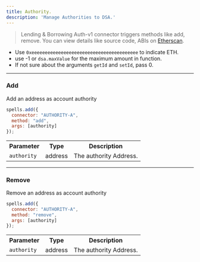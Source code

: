 ```yaml
---
title: Authority.
description: 'Manage Authorities to DSA.'
---
```

> Lending & Borrowing
Auth-v1 connector triggers methods like add, remove. You can view details like source code, ABIs on [Etherscan](https://etherscan.io/address/0x6ce3e607c808b4f4c26b7f6adaeb619e49cabb25#code).

- Use `0xeeeeeeeeeeeeeeeeeeeeeeeeeeeeeeeeeeeeeeee` to indicate ETH.
- use -1 or `dsa.maxValue` for the maximum amount in function.
- If not sure about the arguments `getId` and `setId`, pass 0.

---

### Add

Add an address as account authority

```javascript
spells.add({
  connector: "AUTHORITY-A",
  method: "add",
  args: [authority]
});
```

<table class="table">
  <tr>
    <th>Parameter</th>
    <th>Type</th>
    <th>Description</th>
  </tr>
   <tr>
     <td><code>authority</code></td>
     <td>address</td>
     <td>The authority Address.</td>
   <tr>
</table>

---

### Remove

Remove an address as account authority

```javascript
spells.add({
  connector: "AUTHORITY-A",
  method: "remove",
  args: [authority]
});
```

<table class="table">
  <tr>
    <th>Parameter</th>
    <th>Type</th>
    <th>Description</th>
  </tr>
   <tr>
     <td><code>authority</code></td>
     <td>address</td>
     <td>The authority Address.</td>
   <tr>
</table>